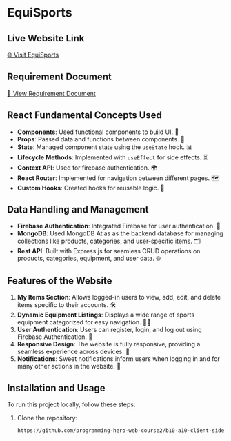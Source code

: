 # EquiSports

## Live Website Link
[🌐 Visit EquiSports](https://beautiful-centaur-0e11ac.netlify.app/)

## Requirement Document
[📄 View Requirement Document](https://docs.google.com/document/d/1zl97jEDUtdadOGwHSV_fP1gShCwCxwk6DDhQbEpcfHY/edit?tab=t.0)

## React Fundamental Concepts Used
- **Components**: Used functional components to build UI. 🧩
- **Props**: Passed data and functions between components. 🔗
- **State**: Managed component state using the `useState` hook. 📊
- **Lifecycle Methods**: Implemented with `useEffect` for side effects. ⏳
- **Context API**: Used for firebase authentication. 🌍
- **React Router**: Implemented for navigation between different pages. 🗺️
- **Custom Hooks**: Created hooks for reusable logic. 🔄

## Data Handling and Management

- **Firebase Authentication**: Integrated Firebase for user authentication. 🔐
- **MongoDB**: Used MongoDB Atlas as the backend database for managing collections like products, categories, and user-specific items. 🗂️ 
- **Rest API**: Built with Express.js for seamless CRUD operations on products, categories, equipment, and user data. 🌐



## Features of the Website
1. **My Items Section**: Allows logged-in users to view, add, edit, and delete items specific to their accounts. 🛠️
2. **Dynamic Equipment Listings**: Displays a wide range of sports equipment categorized for easy navigation. 🏋️‍♂️
3. **User Authentication**: Users can register, login, and log out using Firebase Authentication. 🔑
4. **Responsive Design**: The website is fully responsive, providing a seamless experience across devices. 📱
5. **Notifications**: Sweet notifications inform users when logging in and for many other actions in the website. 🔔

## Installation and Usage
To run this project locally, follow these steps:

1. Clone the repository:
   ```bash
   https://github.com/programming-hero-web-course2/b10-a10-client-side-MubarratHossain


